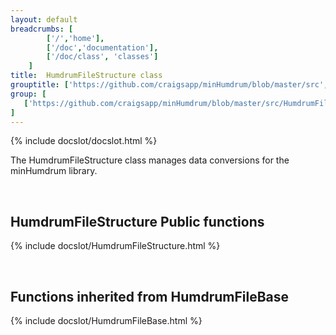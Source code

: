 ```yaml
---
layout: default
breadcrumbs: [
		['/','home'], 
		['/doc','documentation'], 
		['/doc/class', 'classes']
	]
title:  HumdrumFileStructure class
grouptitle: ['https://github.com/craigsapp/minHumdrum/blob/master/src', 'Source Code']
group: [
   ['https://github.com/craigsapp/minHumdrum/blob/master/src/HumdrumFileStructure.cpp', 'HumdrumFileStructure.cpp'],
]
---
```


{% include docslot/docslot.html %}

The HumdrumFileStructure class manages data conversions for the minHumdrum library.

&nbsp;

HumdrumFileStructure Public functions
-------------------------------------

{% include docslot/HumdrumFileStructure.html %}

&nbsp;


Functions inherited from <span class="class-link">HumdrumFileBase</span>
---------------------------------------------------------------

{% include docslot/HumdrumFileBase.html %}




